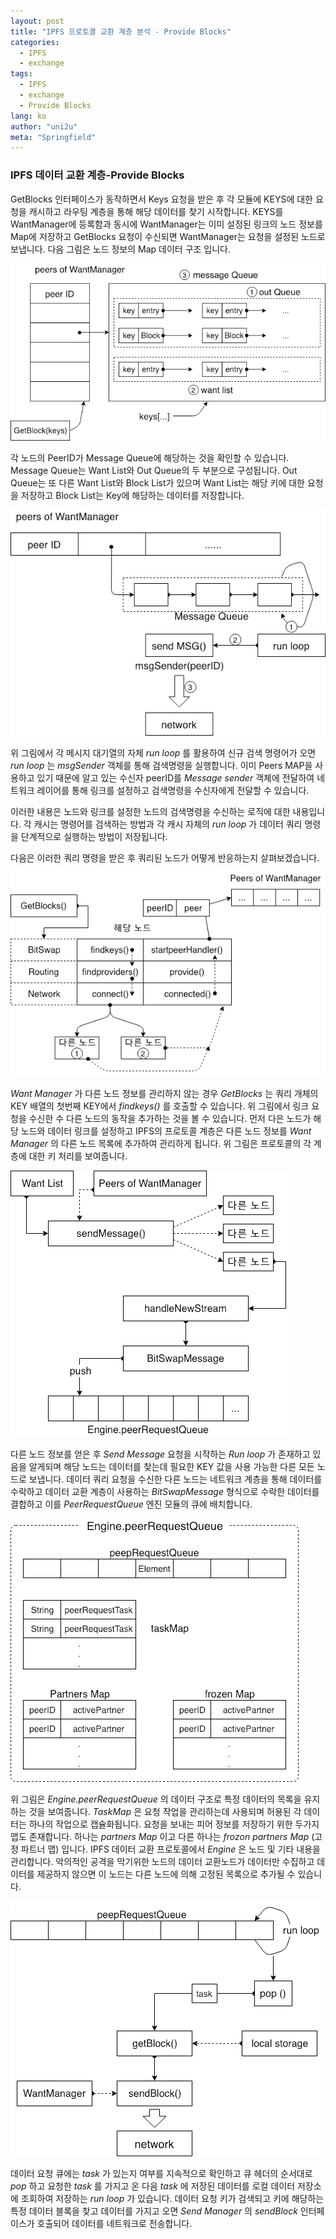 ```yaml
---
layout: post
title: "IPFS 프로토콜 교환 계층 분석 - Provide Blocks"
categories:
  - IPFS
  - exchange
tags:
  - IPFS
  - exchange
  - Provide Blocks
lang: ko
author: "uni2u"
meta: "Springfield"
---
```


### IPFS 데이터 교환 계층-Provide Blocks

GetBlocks 인터페이스가 동작하면서 Keys 요청을 받은 후 각 모듈에 KEYS에 대한 요청을 캐시하고 라우팅 계층을 통해 해당 데이터를 찾기 시작합니다. KEYS를 WantManager에 등록함과 동시에 WantManager는 이미 설정된 링크의 노드 정보를 Map에 저장하고 GetBlocks 요청이 수신되면 WantManager는 요청을 설정된 노드로 보냅니다. 다음 그림은 노드 정보의 Map 데이터 구조 입니다.

![노드의 Map 데이터 구조](/images/provide_blocks01.png)

각 노드의 PeerID가 Message Queue에 해당하는 것을 확인할 수 있습니다. Message Queue는 Want List와 Out Queue의 두 부분으로 구성됩니다. Out Queue는 또 다른 Want List와 Block List가 있으며 Want List는 해당 키에 대한 요청을 저장하고 Block List는 Key에 해당하는 데이터를 저장합니다.

![검색요청 메시지 대기열 구조](/images/provide_blocks02.png)

위 그림에서 각 메시지 대기열의 자체 _run loop_ 를 활용하여 신규 검색 명령어가 오면 _run loop_ 는  _msgSender_ 객체를 통해 검색명령을 실행합니다. 이미 Peers MAP을 사용하고 있기 때문에 알고 있는 수신자 peerID를 _Message sender_ 객체에 전달하여 네트워크 레이어를 통해 링크를 설정하고 검색명령을 수신자에게 전달할 수 있습니다.


이러한 내용은 노드와 링크를 설정한 노드의 검색명령을 수신하는 로직에 대한 내용입니다. 각 캐시는 명령어를 검색하는 방법과 각 캐시 자체의 _run loop_ 가 데이터 쿼리 명령을 단계적으로 실행하는 방법이 저장됩니다.


다음은 이러한 쿼리 명령을 받은 후 쿼리된 노드가 어떻게 반응하는지 살펴보겠습니다.

![프로토콜 각 계층에 대한 키 처리 기능](/images/provide_blocks03.png)

_Want Manager_ 가 다른 노드 정보를 관리하지 않는 경우 _GetBlocks_ 는 쿼리 개체의 KEY 배열의 첫번째 KEY에서 _findkeys()_ 를 호출할 수 있습니다. 위 그림에서 링크 요청을 수신한 수 다른 노드의 동작을 추가하는 것을 볼 수 있습니다. 먼저 다은 노드가 해당 노드와 데이터 링크를 설정하고 IPFS의 프로토콜 계층은 다른 노드 정보를 _Want Manager_ 의 다른 노드 목록에 추가하여 관리하게 됩니다. 위 그림은 프로토콜의 각 계층에 대한 키 처리를 보여줍니다.

![쿼리 명령을 받은 후 쿼리된 노드의 동작](/images/provide_blocks04.png)

다른 노드 정보를 얻은 후 _Send Message_ 요청을 시작하는 _Run loop_ 가 존재하고 있음을 알게되며 해당 노드는 데이터를 찾는데 필요한 KEY 값을 사용 가능한 다른 모든 노드로 보냅니다. 데이터 쿼리 요청을 수신한 다른 노드는 네트워크 계층을 통해 데이터를 수락하고 데이터 교환 계층이 사용하는 _BitSwapMessage_ 형식으로 수락한 데이터를 결합하고 이를 _PeerRequestQueue_ 엔진 모듈의 큐에 배치합니다.

![PeerRequestEngine 데이터 구조](/images/provide_blocks05.png)

위 그림은 _Engine.peerRequestQueue_ 의 데이터 구조로 특정 데이터의 목록을 유지하는 것을 보여줍니다. _TaskMap_ 은 요청 작업을 관리하는데 사용되며 허용된 각 데이터는 하나의 작업으로 캡슐화됩니다. 요청을 보내는 피어 정보를 저장하기 위한 두가지 맵도 존재합니다. 하나는 _partners Map_ 이고 다른 하나는 _frozon partners Map_ (고정 파트너 맵) 입니다. IPFS 데이터 교환 프로토콜에서 _Engine_ 은 노드 및 기타 내용을 관리합니다. 악의적인 공격을 막기위한 노드의 데이터 교환노드가 데이터만 수집하고 데이터를 제공하지 않으면 이 노드는 다른 노드에 의해 고정된 목록으로 추가될 수 있습니다.

![작업 여부를 지속적으로 확인하고 처리하는 동작 구조](/images/provide_blocks06.png)

데이터 요청 큐에는 _task_ 가 있는지 여부를 지속적으로 확인하고 큐 헤더의 순서대로 _pop_ 하고 요청한 _task_ 를 가지고 온 다음 _task_ 에 저장된 데이터를 로컬 데이터 저장소에 조회하여 저장하는 _run loop_ 가 있습니다. 데이터 요청 키가 검색되고 키에 해당하는 특정 데이터 블록을 찾고 데이터를 가지고 오면  _Send Manager_ 의 _sendBlock_ 인터페이스가 호출되어 데이터를 네트워크로 전송합니다.
